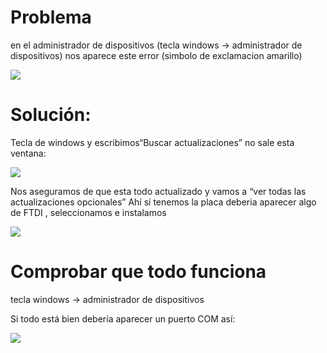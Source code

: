 
# Problema

en el administrador de dispositivos (tecla windows -> administrador de dispositivos) nos aparece este error (simbolo de exclamacion amarillo)

<img src="imgs\image2.png" />


# Solución:

Tecla de windows y escribimos“Buscar actualizaciones”
no sale esta ventana:

<img src="imgs\image3.png" />

Nos aseguramos de que esta todo actualizado y vamos a “ver todas las actualizaciones opcionales”
Ahí sí tenemos la placa deberia aparecer algo de FTDI , seleccionamos e instalamos

<img src="imgs\image4.png" />


# Comprobar que todo funciona

tecla windows -> administrador de dispositivos

Si todo está bien debería aparecer un puerto COM así:

<img src="imgs\image1.png" />
